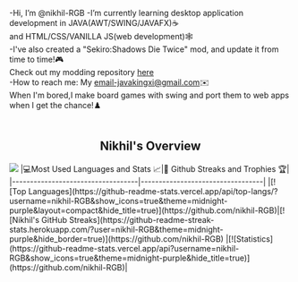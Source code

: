-Hi, I’m @nikhil-RGB
-I’m currently learning desktop application development in JAVA(AWT/SWING/JAVAFX)☕<br>
  and HTML/CSS/VANILLA JS(web development)🕸️<br>
-I've also created a "Sekiro:Shadows Die Twice" mod, and update it from time to time!🎮<br>
  Check out my modding repository [here](https://github.com/nikhil-RGB/Genichiro-The-Last-Stand)<br>
-How to reach me: My email-javakingxi@gmail.com✉️<br>
 When I'm bored,I make board games with swing and port them to web apps when I get the chance!♟️<br>
<br>

<h2 align="center">Nikhil's Overview</h2>
<image src="assets/sekiro-wallpaper.jpg">
|💻Most Used Languages and Stats 📈|🎯 Github Streaks and Trophies 🏆|
|-----------------------------------|----------------------------------|
|[![Top Languages](https://github-readme-stats.vercel.app/api/top-langs/?username=nikhil-RGB&show_icons=true&theme=midnight-purple&layout=compact&hide_title=true)](https://github.com/nikhil-RGB)|[![Nikhil's GitHub Streaks](https://github-readme-streak-stats.herokuapp.com/?user=nikhil-RGB&theme=midnight-purple&hide_border=true)](https://github.com/nikhil-RGB)
|[![Statistics](https://github-readme-stats.vercel.app/api?username=nikhil-RGB&show_icons=true&theme=midnight-purple&hide_title=true)](https://github.com/nikhil-RGB)|
</image>



